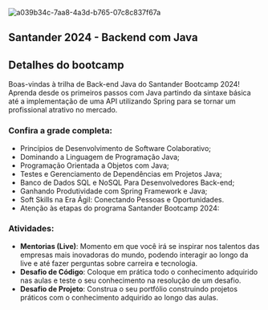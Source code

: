 ![a039b34c-7aa8-4a3d-b765-07c8c837f67a](https://github.com/user-attachments/assets/f1158174-de57-422f-8a02-c739169a5c48)

## **Santander 2024 - Backend com Java**


## **Detalhes do bootcamp**

Boas-vindas à trilha de Back-end Java do Santander Bootcamp 2024! Aprenda desde os primeiros passos com Java partindo da sintaxe básica até a implementação de uma API utilizando Spring para se tornar um profissional atrativo no mercado.

### **Confira a grade completa:**

 - Princípios de Desenvolvimento de Software Colaborativo;
 - Dominando a Linguagem de Programação Java;
 - Programação Orientada a Objetos com Java;
 - Testes e Gerenciamento de Dependências em Projetos Java;
 - Banco de Dados SQL e NoSQL Para Desenvolvedores Back-end;
 - Ganhando Produtividade com Spring Framework e Java;
 - Soft Skills na Era Ágil: Conectando Pessoas e Oportunidades.
 - Atenção às etapas do programa Santander Bootcamp 2024:

### **Atividades:**

 - **Mentorias (Live)**: Momento em que você irá se inspirar nos talentos das empresas mais inovadoras do mundo, podendo interagir ao longo da live e até fazer perguntas sobre carreira e tecnologia.
 - **Desafio de Código**: Coloque em prática todo o conhecimento adquirido nas aulas e teste o seu conhecimento na resolução de um desafio.
 - **Desafio de Projeto**: Construa o seu portfólio construindo projetos práticos com o conhecimento adquirido ao longo das aulas.

